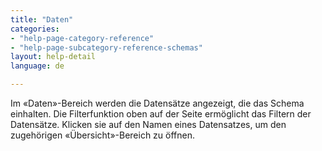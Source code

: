 ```yaml
---
title: "Daten"
categories:
- "help-page-category-reference"
- "help-page-subcategory-reference-schemas"
layout: help-detail
language: de

---
```


Im &laquo;Daten&raquo;-Bereich werden die Datensätze angezeigt, die das Schema einhalten. Die Filterfunktion oben auf der Seite ermöglicht das Filtern der Datensätze. Klicken sie auf den Namen eines Datensatzes, um den zugehörigen &laquo;Übersicht&raquo;-Bereich zu öffnen.